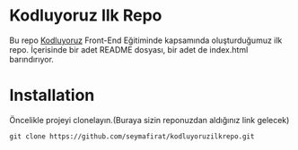 # Kodluyoruz Ilk Repo
Bu repo [Kodluyoruz](https://www.kodluyoruz.org/) Front-End Eğitiminde kapsamında oluşturduğumuz ilk repo. İçerisinde bir adet README dosyası, bir adet de index.html barındırıyor.



# Installation
Öncelikle projeyi clonelayın.(Buraya sizin reponuzdan aldığınız link gelecek)

```git clone https://github.com/seymafirat/kodluyoruzilkrepo.git```